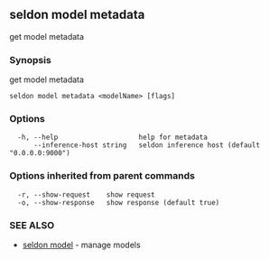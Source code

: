 ## seldon model metadata

get model metadata

### Synopsis

get model metadata

```
seldon model metadata <modelName> [flags]
```

### Options

```
  -h, --help                    help for metadata
      --inference-host string   seldon inference host (default "0.0.0.0:9000")
```

### Options inherited from parent commands

```
  -r, --show-request    show request
  -o, --show-response   show response (default true)
```

### SEE ALSO

* [seldon model](seldon_model.md)	 - manage models

